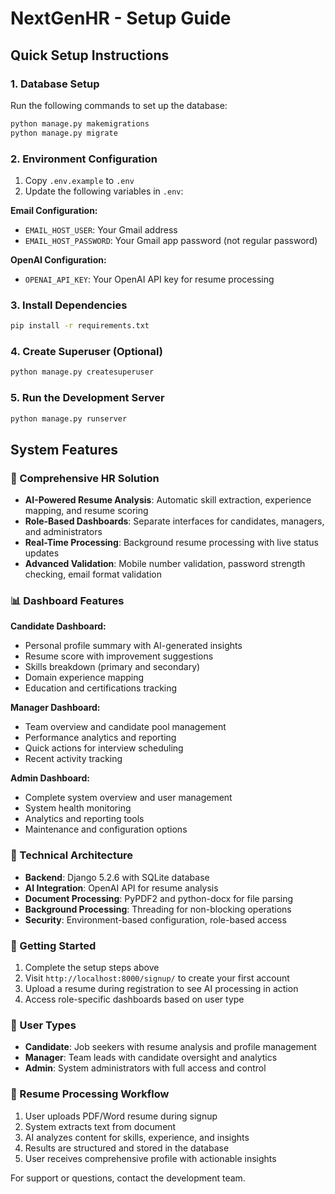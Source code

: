 # NextGenHR - Setup Guide

## Quick Setup Instructions

### 1. Database Setup
Run the following commands to set up the database:

```bash
python manage.py makemigrations
python manage.py migrate
```

### 2. Environment Configuration
1. Copy `.env.example` to `.env`
2. Update the following variables in `.env`:

**Email Configuration:**
- `EMAIL_HOST_USER`: Your Gmail address
- `EMAIL_HOST_PASSWORD`: Your Gmail app password (not regular password)

**OpenAI Configuration:**
- `OPENAI_API_KEY`: Your OpenAI API key for resume processing

### 3. Install Dependencies
```bash
pip install -r requirements.txt
```

### 4. Create Superuser (Optional)
```bash
python manage.py createsuperuser
```

### 5. Run the Development Server
```bash
python manage.py runserver
```

## System Features

### 🎯 Comprehensive HR Solution
- **AI-Powered Resume Analysis**: Automatic skill extraction, experience mapping, and resume scoring
- **Role-Based Dashboards**: Separate interfaces for candidates, managers, and administrators
- **Real-Time Processing**: Background resume processing with live status updates
- **Advanced Validation**: Mobile number validation, password strength checking, email format validation

### 📊 Dashboard Features

**Candidate Dashboard:**
- Personal profile summary with AI-generated insights
- Resume score with improvement suggestions
- Skills breakdown (primary and secondary)
- Domain experience mapping
- Education and certifications tracking

**Manager Dashboard:**
- Team overview and candidate pool management
- Performance analytics and reporting
- Quick actions for interview scheduling
- Recent activity tracking

**Admin Dashboard:**
- Complete system overview and user management
- System health monitoring
- Analytics and reporting tools
- Maintenance and configuration options

### 🔧 Technical Architecture
- **Backend**: Django 5.2.6 with SQLite database
- **AI Integration**: OpenAI API for resume analysis
- **Document Processing**: PyPDF2 and python-docx for file parsing
- **Background Processing**: Threading for non-blocking operations
- **Security**: Environment-based configuration, role-based access

### 🚀 Getting Started
1. Complete the setup steps above
2. Visit `http://localhost:8000/signup/` to create your first account
3. Upload a resume during registration to see AI processing in action
4. Access role-specific dashboards based on user type

### 📝 User Types
- **Candidate**: Job seekers with resume analysis and profile management
- **Manager**: Team leads with candidate oversight and analytics
- **Admin**: System administrators with full access and control

### 🔄 Resume Processing Workflow
1. User uploads PDF/Word resume during signup
2. System extracts text from document
3. AI analyzes content for skills, experience, and insights
4. Results are structured and stored in the database
5. User receives comprehensive profile with actionable insights

For support or questions, contact the development team.